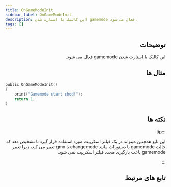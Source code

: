 ```yaml
---
title: OnGameModeInit
sidebar_label: OnGameModeInit
description: این کالبک با استارت شدن gamemode فعال می شود.
tags: []
---
```


<div dir="rtl" style={{ textAlign: "right" }}>

## توضیحات

این کالبک با استارت شدن gamemode فعال می شود.

## مثال ها

</div>

```c
public OnGameModeInit()
{
    print("Gamemode start shod!");
    return 1;
}
```
<div dir="rtl" style={{ textAlign: "right" }}>

## نکته ها

:::tip

این تابع همچنین میتواند در یک فیلتر اسکریپت مورد استفاده قرار گیرد تا تشخیص دهد که حالت   gamemode با دستورات
مانند changemode یا gmx تغییر می کند، زیرا تغییر gamemode باعث بارگیری مجدد فیلتر اسکریپت نمی شود.

:::

## تابع های مرتبط
</div>